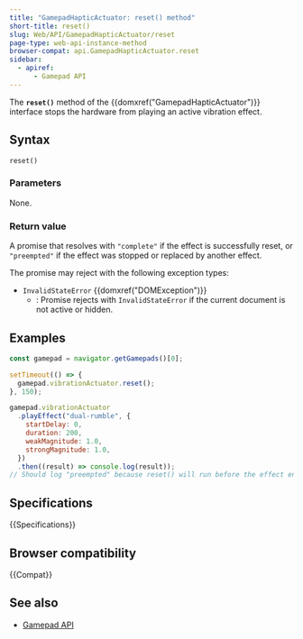 ```yaml
---
title: "GamepadHapticActuator: reset() method"
short-title: reset()
slug: Web/API/GamepadHapticActuator/reset
page-type: web-api-instance-method
browser-compat: api.GamepadHapticActuator.reset
sidebar:
  - apiref:
      - Gamepad API
---
```


The **`reset()`** method of the {{domxref("GamepadHapticActuator")}} interface stops the hardware from playing an active vibration effect.

## Syntax

```js-nolint
reset()
```

### Parameters

None.

### Return value

A promise that resolves with `"complete"` if the effect is successfully reset, or `"preempted"` if the effect was stopped or replaced by another effect.

The promise may reject with the following exception types:

- `InvalidStateError` {{domxref("DOMException")}}
  - : Promise rejects with `InvalidStateError` if the current document is not active or hidden.

## Examples

```js
const gamepad = navigator.getGamepads()[0];

setTimeout(() => {
  gamepad.vibrationActuator.reset();
}, 150);

gamepad.vibrationActuator
  .playEffect("dual-rumble", {
    startDelay: 0,
    duration: 200,
    weakMagnitude: 1.0,
    strongMagnitude: 1.0,
  })
  .then((result) => console.log(result));
// Should log "preempted" because reset() will run before the effect ends
```

## Specifications

{{Specifications}}

## Browser compatibility

{{Compat}}

## See also

- [Gamepad API](/en-US/docs/Web/API/Gamepad_API)

